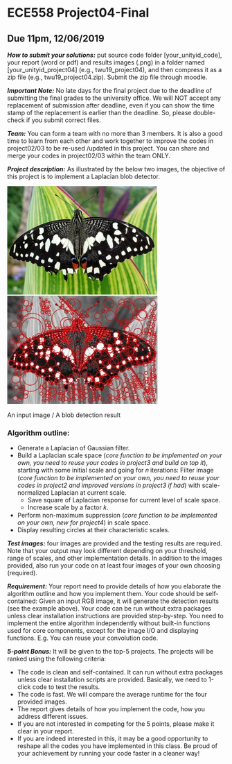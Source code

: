 # ECE558 Project04-Final

## Due 11pm, 12/06/2019

***How to submit your solutions:*** put source code folder [your_unityid_code], your report (word or
pdf) and results images (.png) in a folder named [your_unityid_project04] (e.g.,
twu19_project04), and then compress it as a zip file (e.g., twu19_project04.zip). Submit the zip
file through moodle.

***Important Note:*** No late days for the final project due to the deadline of
submitting the final grades to the university office. We will NOT accept any
replacement of submission after deadline, even if you can show the time stamp of
the replacement is earlier than the deadline. So, please double-check if you
submit correct files.

***Team:*** You can form a team with no more than 3 members. It is also a good time
to learn from each other and work together to improve the codes in project02/03 to
be re-used /updated in this project. You can share and merge your codes in
project02/03 within the team ONLY.

***Project description:*** As illustrated by the below two images, the objective of this project is to
implement a Laplacian blob detector.

![input](/inputImage.jpg)    ![Blob](/blobDetection.jpg)

An input image  /  A blob detection result

### Algorithm outline:
* Generate a Laplacian of Gaussian filter.
* Build a Laplacian scale space (*core function to be implemented on your own, you need to*
*reuse your codes in project3 and build on top it*), starting with some initial scale and going
for 𝑛 iterations:
Filter image (*core function to be implemented on your own, you need to reuse your
codes in project2 and improved versions in project3 if had*) with scale-normalized
Laplacian at current scale.
  * Save square of Laplacian response for current level of scale space.
  * Increase scale by a factor 𝑘.
* Perform non-maximum suppression (*core function to be implemented on your own, new*
*for project4*) in scale space.
* Display resulting circles at their characteristic scales.

***Test images:*** four images are provided and the testing results are required. Note that your
output may look different depending on your threshold, range of scales, and other implementation
details. In addition to the images provided, also run your code on at least four images of your
own choosing (required).

***Requirement:*** Your report need to provide details of how you elaborate the algorithm outline and
how you implement them. Your code should be self-contained: Given an input RGB image, it will
generate the detection results (see the example above). Your code can be run without extra
packages unless clear installation instructions are provided step-by-step. You need to implement
the entire algorithm independently without built-in functions used for core components, except for
the image I/O and displaying functions. E.g. You can reuse your convolution code.

***5-point Bonus:*** It will be given to the top-5 projects. The projects will be ranked using the
following criteria:
* The code is clean and self-contained. It can run without extra packages unless clear
installation scripts are provided. Basically, we need to 1-click code to test the results.
* The code is fast. We will compare the average runtime for the four provided images.
* The report gives details of how you implement the code, how you address different issues.
* If you are not interested in competing for the 5 points, please make it clear in your report.
* If you are indeed interested in this, it may be a good opportunity to reshape all the codes
you have implemented in this class. Be proud of your achievement by running your code
faster in a cleaner way!
